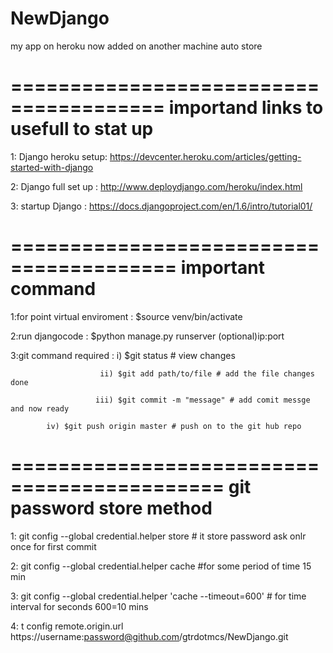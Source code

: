 NewDjango
=========
my app on heroku
now added on another machine
auto store

=======================================
importand links to usefull to stat up
=======================================
1: Django heroku setup: https://devcenter.heroku.com/articles/getting-started-with-django

2: Django full set up : http://www.deploydjango.com/heroku/index.html

3: startup Django : https://docs.djangoproject.com/en/1.6/intro/tutorial01/ 

========================================
important command 
========================================
1:for point virtual enviroment : $source venv/bin/activate

2:run djangocode : $python manage.py runserver (optional)ip:port

3:git command required : 
			 i) $git status # view changes

                        ii) $git add path/to/file # add the file changes done

                       iii) $git commit -m "message" # add comit messge and now ready

			iv) $git push origin master # push on to the git hub repo    

============================================
git password store method
============================================

1: git config --global credential.helper store # it store password ask onlr once for first commit

2: git config --global credential.helper cache #for some period of time 15 min

3: git config --global credential.helper 'cache --timeout=600' # for time interval for seconds 600=10 mins

4: t config remote.origin.url https://username:password@github.com/gtrdotmcs/NewDjango.git
